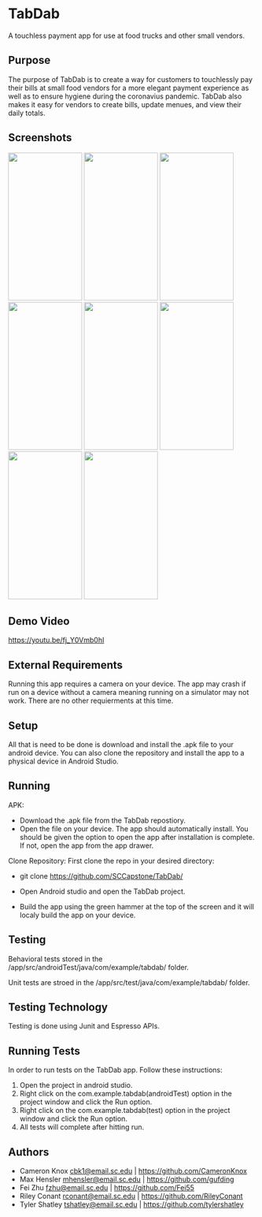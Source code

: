 # TabDab

A touchless payment app for use at food trucks and other small vendors.

## Purpose
The purpose of TabDab is to create a way for customers to touchlessly pay their bills at small food vendors for a more elegant payment experience as well as to ensure hygiene during the coronavius pandemic. TabDab also makes it easy for vendors to create bills, update menues, and view their daily totals.

## Screenshots

<img src="https://cdn.discordapp.com/attachments/735542921029484675/831909558108684318/unknown.png" width="150" height="300">
<img src="https://cdn.discordapp.com/attachments/735542921029484675/831909595358167111/unknown.png" width="150" height="300">
<img src="https://cdn.discordapp.com/attachments/735542921029484675/831909930448584734/unknown.png" width="150" height="300">
<img src="https://cdn.discordapp.com/attachments/735542921029484675/831909973922676746/unknown.png" width="150" height="300">
<img src="https://cdn.discordapp.com/attachments/735542921029484675/831910008353587250/unknown.png" width="150" height="300">
<img src="https://cdn.discordapp.com/attachments/735542921029484675/831910208145195008/unknown.png" width="150" height="300">
<img src="https://cdn.discordapp.com/attachments/735542921029484675/831910647783751771/unknown.png" width="150" height="300">
<img src="https://cdn.discordapp.com/attachments/735542921029484675/831910713453838336/unknown.png" width="150" height="300">

## Demo Video

https://youtu.be/fj_Y0Vmb0hI

## External Requirements
Running this app requires a camera on your device. The app may crash if run on a device without a camera meaning running on a simulator may not work. There are no other requierments at this time.

## Setup
All that is need to be done is download and install the .apk file to your android device. You can also clone the repository and install the app to a physical device in Android Studio.

## Running
APK:
* Download the .apk file from the TabDab repostiory.
* Open the file on your device. The app should automatically install. You should be given the option to open the app after installation is complete. If not, open the app from the app drawer.

Clone Repository:
First clone the repo in your desired directory:
 * git clone https://github.com/SCCapstone/TabDab/
 
 * Open Android studio and open the TabDab project.
 
 * Build the app using the green hammer at the top of the screen
   and it will localy build the app on your device.

## Testing
Behavioral tests stored in the /app/src/androidTest/java/com/example/tabdab/ folder.

Unit tests are stroed in the /app/src/test/java/com/example/tabdab/ folder.

## Testing Technology
Testing is done using Junit and Espresso APIs.

## Running Tests
In order to run tests on the TabDab app. Follow these instructions:
1. Open the project in android studio.
2. Right click on the com.example.tabdab(androidTest) option in the project window and click the Run option.
3. Right click on the com.example.tabdab(test) option in the project window and click the Run option.
4. All tests will complete after hitting run.

## Authors

* Cameron Knox cbk1@email.sc.edu | https://github.com/CameronKnox
* Max Hensler mhensler@email.sc.edu | https://github.com/gufding
* Fei Zhu fzhu@email.sc.edu  | https://github.com/Fei55
* Riley Conant rconant@email.sc.edu  | https://github.com/RileyConant
* Tyler Shatley tshatley@email.sc.edu | https://github.com/tylershatley
